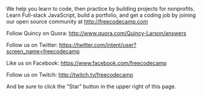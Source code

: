 We help you learn to code, then practice by building projects for nonprofits. Learn Full-stack JavaScript, build a portfolio, and get a coding job by joining our open source community at http://freecodecamp.com

Follow Quincy on Quora: http://www.quora.com/Quincy-Larson/answers

Follow us on Twitter: https://twitter.com/intent/user?screen_name=freecodecamp

Like us on Facebook: https://www.facebook.com/freecodecamp

Follow us on Twitch: http://twitch.tv/freecodecamp

And be sure to click the "Star" button in the upper right of this page.